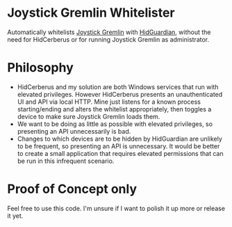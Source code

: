 # Joystick Gremlin Whitelister
Automatically whitelists [Joystick Gremlin](https://github.com/WhiteMagic/JoystickGremlin) with [HidGuardian](https://github.com/ViGEm/HidGuardian), without the need for HidCerberus or for running Joystick Gremlin as administrator.

# Philosophy
- HidCerberus and my solution are both Windows services that run with elevated privileges. However HidCerberus presents an unauthenticated UI and API via local HTTP. Mine just listens for a known process starting/ending and alters the whitelist appropriately, then toggles a device to make sure Joystick Gremlin loads them.
- We want to be doing as little as possible with elevated privileges, so presenting an API unnecessarily is bad.
- Changes to which devices are to be hidden by HidGuardian are unlikely to be frequent, so presenting an API is unnecessary. It would be better to create a small application that requires elevated permissions that can be run in this infrequent scenario.

# Proof of Concept only
Feel free to use this code. I'm unsure if I want to polish it up more or release it yet.
